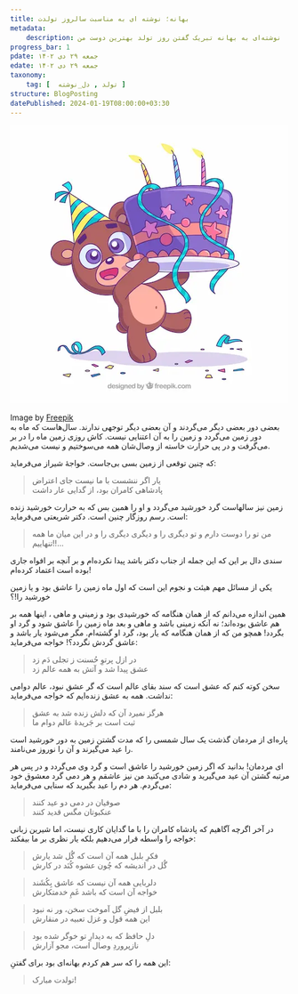 ```yaml
---
title: بهانه؛ نوشته ای به مناسبت سالروز تولدت
metadata: 
    description: نوشته‌ای به بهانه‌ تبریک گفتن روز تولد بهترین دوست من
progress_bar: 1
pdate: جمعه ۲۹ دی ۱۴۰۲
edate: جمعه ۲۹ دی ۱۴۰۲    
taxonomy:
    tag: [  تولد , دل_نوشته ]
structure: BlogPosting
datePublished: 2024-01-19T08:00:00+03:30
---
```

![ تولدت مبارک! ](colorful-birthday-composition-with-lovely-style_23-2147831067.webp?classes=center&loading=lazy)
<div class="align-center">
Image by <a href="https://www.freepik.com/free-vector/colorful-birthday-composition-with-lovely-style_3336002.htm">Freepik</a>
</div>
 بعضی دور بعضی دیگر می‌گردند و  آن بعضی دیگر ‌توجهی‌ ندارند. سال‌هاست که ماه به دور زمین می‌گردد و زمین را به آن اعتنایی نیست. کاش روزی زمین ماه را در بر می‌گرفت و در پی حرارت خاسته از وصال‌شان همه می‌سوختیم و نیست می‌شدیم.
 
 که چنین توقعی از زمین بسی بی‌جاست. خواجهٔ شیراز می‌فرماید:
 
 > یار اگر ننشست با ما نیست جای اعتراض  
پادشاهی کامران بود، از گدایی عار داشت

زمین نیز سالهاست گرد خورشید می‌گردد و او را همین بس که به حرارت خورشید زنده است. رسم روزگار چنین است. دکتر شریعتی می‌فرماید:

> من تو را دوست دارم و تو دیگری را و دیگری دیگری را و در این میان ما همه تنهاییم!!...

 سندی دال بر این که این جمله از جناب دکتر باشد پیدا نکرده‌ام و بر آنچه بر افواه جاری بوده است اعتماد کرده‌ام!
 
یکی از مسائل مهم هیئت و نجوم این است که اول ماه زمین را عاشق بود و یا زمین خورشید را!؟

همین اندازه می‌دانم که از همان هنگامه که خورشیدی بود و زمینی و ماهی ، اینها همه بر هم عاشق بوده‌اند؛ نه آنکه زمینی باشد و ماهی و بعد ماه زمین را عاشق شود و گرد او بگردد!
همچو من که از همان هنگامه که یار بود، گرد او گشته‌ام. مگر می‌شود یار باشد و عاشق گردش نگردد؟! خواجه می‌فرماید:

> در ازل پرتوِ حُسنت ز تجلی دَم زد  
عشق پیدا شد و آتش به همه عالم زد

سخن کوته کنم که عشق است که سند بقای عالم است که گر عشق نبود، عالم دوامی نداشت. همه به عشق زنده‌ایم که خواجه می‌فرماید:

> هرگز نمیرد آن که دلش زنده شد به عشق  
ثبت است بر جَریدهٔ عالم دوام ما

پاره‌ای از مردمان گذشت یک سال شمسی را که مدت گشتن زمین به دور خورشید است را عید می‌گیرند و آن را نوروز می‌نامند. 

ای مردمان! بدانید که اگر زمین خورشید را عاشق است و گرد وی می‌گردد و در پس هر مرتبه گشتن آن عید می‌گیرید و شادی می‌کنید من نیز عاشقم و هر دمی گرد معشوق خود می‌گردم. هر دم را عید بگیرید که سنایی می‌فرماید:

> صوفیان در دمی دو عید کنند  
عنکبوتان مگس قدید کنند

در آخر اگرچه آگاهیم که پادشاه کامران را با ما گدایان کاری نیست، اما شیرین زبانی خواجه را واسطه قرار می‌دهیم بلکه یار نظری بر ما بیفکند:

> فکرِ بلبل همه آن است که گُل شد یارش  
گُل در اندیشه که چُون عشوه کُنَد در کارش

> دلربایی همه آن نیست که عاشق بِکُشَند  
خواجه آن است که باشد غَمِ خدمتکارش

> بلبل از فیضِ گل آموخت سخن، ور نه نبود  
این همه قول و غزل تعبیه در منقارش

> دلِ حافظ که به دیدارِ تو خوگر شده بود  
نازپروردِ وصال است، مجو آزارش

این همه را که سر هم کردم بهانه‌ای بود برای گفتنِ: 

> تولدت مبارک!
